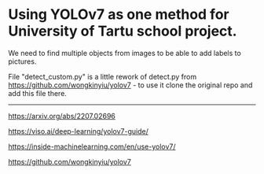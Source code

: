 # Using YOLOv7 as one method for University of Tartu school project.

We need to find multiple objects from images to be able to add labels to pictures.

File "detect_custom.py" is a little rework of detect.py from https://github.com/wongkinyiu/yolov7 - to use it
clone the original repo and add this file there.

____________________

https://arxiv.org/abs/2207.02696

https://viso.ai/deep-learning/yolov7-guide/

https://inside-machinelearning.com/en/use-yolov7/

https://github.com/wongkinyiu/yolov7
